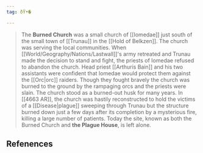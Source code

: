 ```yaml
---
tag: ðŸ•�

---
```

> The **Burned Church** was a small church of [[Iomedae]] just south of the small town of [[Trunau]] in the [[Hold of Belkzen]]. The church was serving the local communities. When [[World/Geography/Nations/Lastwall]]'s army retreated and Trunau made the decision to stand and fight, the priests of Iomedae refused to abandon the church. Head priest [[Arthuris Bain]] and his two assistants were confident that Iomedae would protect them against the [[Orc|orc]] raiders. Though they fought bravely the church was burned to the ground by the rampaging orcs and the priests were slain. The church stood as a burned-out husk for many years. 
> In [[4663 AR]], the church was hastily reconstructed to hold the victims of a [[Disease|plague]] sweeping through Trunau but the structure burned down just a few days after its completion by a mysterious fire, killing a large number of patients. Today the site, known as both the Burned Church and **the Plague House**, is left alone.


## Refenences







